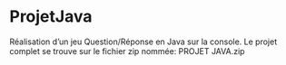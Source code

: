 # ProjetJava

Réalisation d’un jeu Question/Réponse en Java sur la console. Le projet complet se trouve sur le fichier zip nommée: PROJET JAVA.zip
